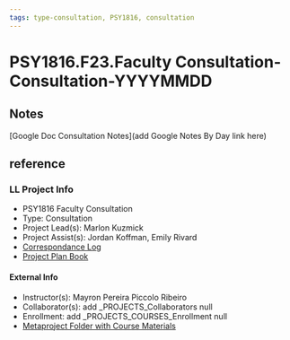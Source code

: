 ```yaml
---
tags: type-consultation, PSY1816, consultation
---
```

# PSY1816.F23.Faculty Consultation-Consultation-YYYYMMDD

## Notes
[Google Doc Consultation Notes](add Google Notes By Day link here)

## reference
### LL Project Info
* PSY1816 Faculty Consultation
* Type: Consultation
* Project Lead(s): Marlon Kuzmick
* Project Assist(s): Jordan Koffman, Emily Rivard
* [Correspondance Log](https://drive.google.com/drive/folders/1OCvExYNtgB7fzveEICqLhfOQj1Td95sk?usp=drive_link)
* [Project Plan Book](https://hackmd.io/@ll-23-24/SyE6Ter0h)

#### External Info
* Instructor(s): Mayron Pereira Piccolo Ribeiro
* Collaborator(s): add _PROJECTS_Collaborators null
* Enrollment: add _PROJECTS_COURSES_Enrollment null
* [Metaproject Folder with Course Materials](https://drive.google.com/drive/folders/1s04zaPM40wr5lz2opRCaWhAyLusRf3EG)

